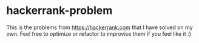 # hackerrank-problem

This is the problems from https://hackerrank.com that I have solved on my own. Feel free to optimize or refactor to improvise them if you feel like it :) 
